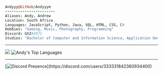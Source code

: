 ```coffee
Andyyy@GitHub/Andyyym
-----------------------
Aliases: Andy, Andrew
Location: South Africa
Languages: JavaScript, Python, Java, SQL, HTML, CSS, C#
Hobbies: "Gaming, Music, Photography, Programming"
Discord: GΛZ#3972
Studies: "Bachelor of Computer and Information Science, Application Development"
``` 
<hr>
<picture>
<source 
  srcset="https://github-readme-stats.vercel.app/api?username=Andyyym&show_icons=true&theme=radical"
  media="(prefers-color-scheme: dark)"
/>
<source
  srcset="https://github-readme-stats.vercel.app/api?username=Andyyym&show_icons=true"
  media="(prefers-color-scheme: light), (prefers-color-scheme: no-preference)"
/>
<img src="https://github-readme-stats.vercel.app/api?username=Andyyym&show_icons=true" />
</picture>
  <picture>
    <source
      srcset="https://github-readme-stats.vercel.app/api/top-langs/?username=Andyyym&hide=java&theme=radical&layout=compact"
      media="(prefers-color-scheme: dark)"
    />
    <source
      srcset="https://github-readme-stats.vercel.app/api/top-langs/?username=Andyyym&hide=java"
      media="(prefers-color-scheme: light), (prefers-color-scheme: no-preference)"
    />
    <img src="https://github-readme-stats.vercel.app/api/top-langs/?username=Andyyym&hide=java" alt="Andy's Top Languages" />
  </picture>
  
<hr>

[![Discord Presence](https://lanyard-profile-readme.vercel.app/api/333331842360934400?theme=dark&bg=1A1919animated=true&hideDiscrim=true&borderRadius=30px&idleMessage=Surfing%20in%20Cyber%20Space...)](https://discord.com/users/333331842360934400)
